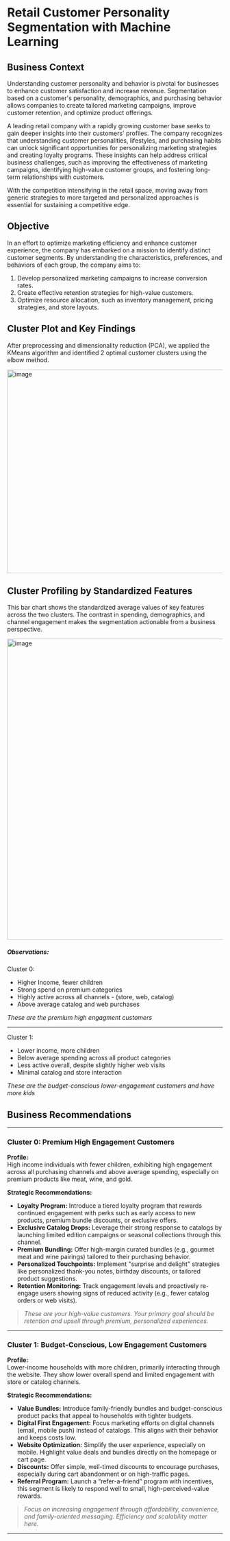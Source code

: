 # Retail Customer Personality Segmentation with Machine Learning

## Business Context
Understanding customer personality and behavior is pivotal for businesses to enhance customer satisfaction and increase revenue. Segmentation based on a customer's personality, demographics, and purchasing behavior allows companies to create tailored marketing campaigns, improve customer retention, and optimize product offerings.  

A leading retail company with a rapidly growing customer base seeks to gain deeper insights into their customers' profiles. The company recognizes that understanding customer personalities, lifestyles, and purchasing habits can unlock significant opportunities for personalizing marketing strategies and creating loyalty programs. These insights can help address critical business challenges, such as improving the effectiveness of marketing campaigns, identifying high-value customer groups, and fostering long-term relationships with customers.  

With the competition intensifying in the retail space, moving away from generic strategies to more targeted and personalized approaches is essential for sustaining a competitive edge.  

## Objective
In an effort to optimize marketing efficiency and enhance customer experience, the company has embarked on a mission to identify distinct customer segments. By understanding the characteristics, preferences, and behaviors of each group, the company aims to:  
1. Develop personalized marketing campaigns to increase conversion rates.  
2. Create effective retention strategies for high-value customers.  
3. Optimize resource allocation, such as inventory management, pricing strategies, and store layouts.  


## Cluster Plot and Key Findings

After preprocessing and dimensionality reduction (PCA), we applied the KMeans algorithm and identified 2 optimal customer clusters using the elbow method.

<img width="607" height="475" alt="image" src="https://github.com/user-attachments/assets/889fe30a-70f9-4396-9b90-9333315dc6ac" />


## Cluster Profiling by Standardized Features

This bar chart shows the standardized average values of key features across the two clusters. The contrast in spending, demographics, and channel engagement makes the segmentation actionable from a business perspective.

<img width="1434" height="702" alt="image" src="https://github.com/user-attachments/assets/f18e00d0-118e-41da-908e-9f077e1104bb" />


##### **Observations:**

Cluster 0:
- Higher Income, fewer children
- Strong spend on premium categories
- Highly active across all channels - (store, web, catalog)
- Above average catalog and web purchases

*These are the premium high engagment customers*
______________
Cluster 1:
- Lower income, more children
- Below average spending across all product categories
- Less active overall, despite slightly higher web visits
- Minimal catalog and store interaction


*These are the budget-conscious lower-engagement customers and have more kids*

## **Business Recommendations**

---

### Cluster 0: Premium High Engagement Customers

**Profile:**  
High income individuals with fewer children, exhibiting high engagement across all purchasing channels and above average spending, especially on premium products like meat, wine, and gold.

**Strategic Recommendations:**

- **Loyalty Program:** Introduce a tiered loyalty program that rewards continued engagement with perks such as early access to new products, premium bundle discounts, or exclusive offers.
- **Exclusive Catalog Drops:** Leverage their strong response to catalogs by launching limited edition campaigns or seasonal collections through this channel.
- **Premium Bundling:** Offer high-margin curated bundles (e.g., gourmet meat and wine pairings) tailored to their purchasing behavior.
- **Personalized Touchpoints:** Implement "surprise and delight" strategies like personalized thank-you notes, birthday discounts, or tailored product suggestions.
- **Retention Monitoring:** Track engagement levels and proactively re-engage users showing signs of reduced activity (e.g., fewer catalog orders or web visits).

>  *These are your high-value customers. Your primary goal should be retention and upsell through premium, personalized experiences.*

---

### Cluster 1: Budget-Conscious, Low Engagement Customers

**Profile:**  
Lower-income households with more children, primarily interacting through the website. They show lower overall spend and limited engagement with store or catalog channels.

**Strategic Recommendations:**

- **Value Bundles:** Introduce family-friendly bundles and budget-conscious product packs that appeal to households with tighter budgets.
- **Digital First Engagement:** Focus marketing efforts on digital channels (email, mobile push) instead of catalogs. This aligns with their behavior and keeps costs low.
- **Website Optimization:** Simplify the user experience, especially on mobile. Highlight value deals and bundles directly on the homepage or cart page.
- **Discounts:** Offer simple, well-timed discounts to encourage purchases, especially during cart abandonment or on high-traffic pages.
- **Referral Program:** Launch a “refer-a-friend” program with incentives, this segment is likely to respond well to small, high-perceived-value rewards.

> *Focus on increasing engagement through affordability, convenience, and family-oriented messaging. Efficiency and scalability matter here.*

---



